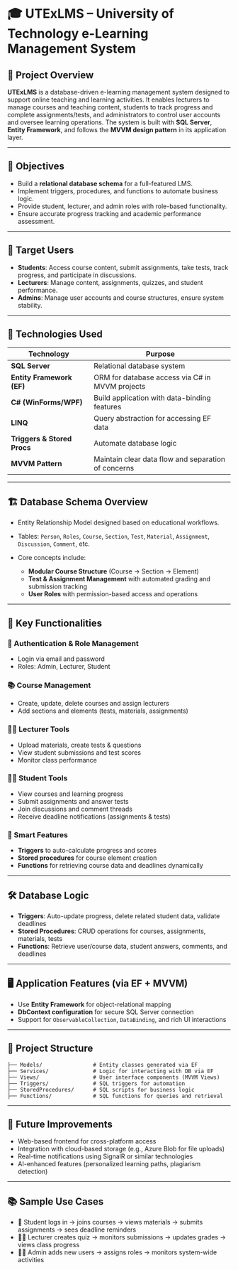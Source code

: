 # 🎓 UTExLMS – University of Technology e-Learning Management System

## 📌 Project Overview

**UTExLMS** is a database-driven e-learning management system designed to support online teaching and learning activities. It enables lecturers to manage courses and teaching content, students to track progress and complete assignments/tests, and administrators to control user accounts and oversee learning operations. The system is built with **SQL Server**, **Entity Framework**, and follows the **MVVM design pattern** in its application layer.

---

## 🎯 Objectives

* Build a **relational database schema** for a full-featured LMS.
* Implement triggers, procedures, and functions to automate business logic.
* Provide student, lecturer, and admin roles with role-based functionality.
* Ensure accurate progress tracking and academic performance assessment.

---

## 👥 Target Users

* **Students**: Access course content, submit assignments, take tests, track progress, and participate in discussions.
* **Lecturers**: Manage content, assignments, quizzes, and student performance.
* **Admins**: Manage user accounts and course structures, ensure system stability.

---

## 🧠 Technologies Used

| Technology                  | Purpose                                             |
| --------------------------- | --------------------------------------------------- |
| **SQL Server**              | Relational database system                          |
| **Entity Framework (EF)**   | ORM for database access via C# in MVVM projects     |
| **C# (WinForms/WPF)**       | Build application with data-binding features        |
| **LINQ**                    | Query abstraction for accessing EF data             |
| **Triggers & Stored Procs** | Automate database logic                             |
| **MVVM Pattern**            | Maintain clear data flow and separation of concerns |

---

## 🏗️ Database Schema Overview

* Entity Relationship Model designed based on educational workflows.
* Tables: `Person`, `Roles`, `Course`, `Section`, `Test`, `Material`, `Assignment`, `Discussion`, `Comment`, etc.
* Core concepts include:

  * **Modular Course Structure** (Course → Section → Element)
  * **Test & Assignment Management** with automated grading and submission tracking
  * **User Roles** with permission-based access and operations

---

## 🔄 Key Functionalities

### 🔐 Authentication & Role Management

* Login via email and password
* Roles: Admin, Lecturer, Student

### 📚 Course Management

* Create, update, delete courses and assign lecturers
* Add sections and elements (tests, materials, assignments)

### 🧑‍🏫 Lecturer Tools

* Upload materials, create tests & questions
* View student submissions and test scores
* Monitor class performance

### 👨‍🎓 Student Tools

* View courses and learning progress
* Submit assignments and answer tests
* Join discussions and comment threads
* Receive deadline notifications (assignments & tests)

### 🧠 Smart Features

* **Triggers** to auto-calculate progress and scores
* **Stored procedures** for course element creation
* **Functions** for retrieving course data and deadlines dynamically

---

## 🛠️ Database Logic

* **Triggers**: Auto-update progress, delete related student data, validate deadlines
* **Stored Procedures**: CRUD operations for courses, assignments, materials, tests
* **Functions**: Retrieve user/course data, student answers, comments, and deadlines

---

## 🖥️ Application Features (via EF + MVVM)

* Use **Entity Framework** for object-relational mapping
* **DbContext configuration** for secure SQL Server connection
* Support for `ObservableCollection`, `DataBinding`, and rich UI interactions

---

## 🔧 Project Structure

```
├── Models/                # Entity classes generated via EF
├── Services/              # Logic for interacting with DB via EF
├── Views/                 # User interface components (MVVM Views)
├── Triggers/              # SQL triggers for automation
├── StoredProcedures/      # SQL scripts for business logic
├── Functions/             # SQL functions for queries and retrieval
```

---

## 🚀 Future Improvements

* Web-based frontend for cross-platform access
* Integration with cloud-based storage (e.g., Azure Blob for file uploads)
* Real-time notifications using SignalR or similar technologies
* AI-enhanced features (personalized learning paths, plagiarism detection)

---

## 📚 Sample Use Cases

* 🧑 Student logs in → joins courses → views materials → submits assignments → sees deadline reminders
* 👩‍🏫 Lecturer creates quiz → monitors submissions → updates grades → views class progress
* 👨‍💼 Admin adds new users → assigns roles → monitors system-wide activities

